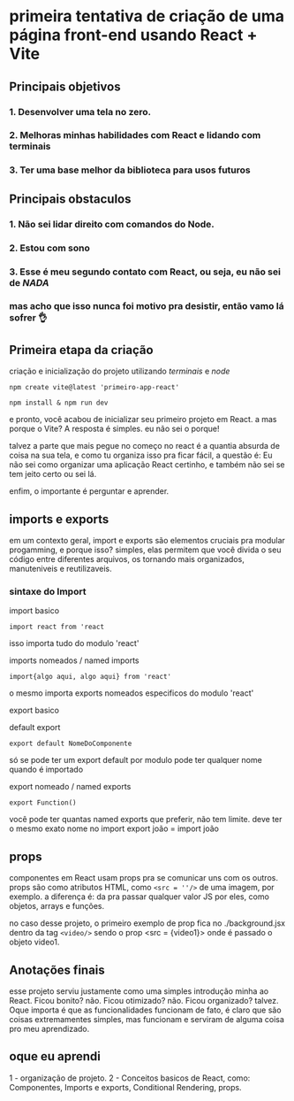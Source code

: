 # primeira tentativa de criação de uma página front-end usando React + Vite

## Principais objetivos  
### 1. Desenvolver uma tela no zero.
### 2. Melhoras minhas habilidades com React e lidando com terminais 
### 3. Ter uma base melhor da biblioteca para usos futuros

## Principais obstaculos 

### 1. Não sei lidar direito com comandos do Node.
### 2. Estou com sono
### 3. Esse é meu segundo contato com React, ou seja, eu não sei de *NADA*

### mas acho que isso nunca foi motivo pra desistir, então vamo lá sofrer 👌

## Primeira etapa da criação 

criação e inicialização do projeto utilizando *terminais* e *node* 

`npm create vite@latest 'primeiro-app-react'`

`npm install & npm run dev` 

e pronto, você acabou de inicializar seu primeiro projeto em React. a mas porque o Vite? A resposta é simples. eu não sei o porque!

talvez a parte que mais pegue no começo no react é a quantia absurda de coisa na sua tela, e como tu organiza isso pra ficar fácil, a questão é: Eu não sei como organizar uma aplicação React certinho, e também não sei se tem jeito certo ou sei lá.

enfim, o importante é perguntar e aprender.

## imports e exports

em um contexto geral, import e exports são elementos cruciais pra modular progamming, e porque isso? simples, elas permitem que você divida o seu código entre diferentes arquivos, os tornando mais organizados, manuteniveis e reutilizaveis.

### sintaxe do Import

import basico

`import react from 'react`

isso importa tudo do modulo 'react'

imports nomeados / named imports

`import{algo aqui, algo aqui} from 'react'`

o mesmo importa exports nomeados especificos do modulo 'react'

export basico 

default export

`export default NomeDoComponente`

só se pode ter um export default por modulo
pode ter qualquer nome quando é importado

export nomeado / named exports

`export Function()`

você pode ter quantas named exports que preferir, não tem limite.
deve ter o mesmo exato nome no import export joão = import joão

## props 

componentes em React usam props pra se comunicar uns com os outros. props são como atributos HTML, como `<src = ''/>` de uma imagem, por exemplo. a diferença é: da pra passar qualquer valor JS por eles, como objetos, arrays e funções.

no caso desse projeto, o primeiro exemplo de prop fica no ./background.jsx
dentro da tag `<video/>` sendo o prop <src = {video1}> onde é passado o objeto video1. 

## Anotações finais

esse projeto serviu justamente como uma simples introdução minha ao React. Ficou bonito? não. Ficou otimizado? não. Ficou organizado? talvez.
Oque importa é que as funcionalidades funcionam de fato, é claro que são coisas extremamentes simples, mas funcionam e serviram de alguma coisa pro meu aprendizado. 

## oque eu aprendi

1 - organização de projeto.
2 - Conceitos basicos de React, como: Componentes, Imports e exports, Conditional Rendering, props.

